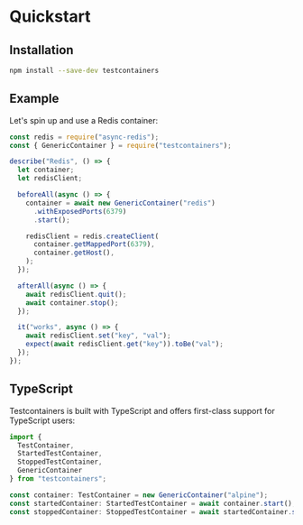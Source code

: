 # Quickstart

## Installation

```bash
npm install --save-dev testcontainers
```

## Example

Let's spin up and use a Redis container:

```javascript
const redis = require("async-redis");
const { GenericContainer } = require("testcontainers");

describe("Redis", () => {
  let container;
  let redisClient;

  beforeAll(async () => {
    container = await new GenericContainer("redis")
      .withExposedPorts(6379)
      .start();

    redisClient = redis.createClient(
      container.getMappedPort(6379),
      container.getHost(),
    );
  });

  afterAll(async () => {
    await redisClient.quit();
    await container.stop();
  });

  it("works", async () => {
    await redisClient.set("key", "val");
    expect(await redisClient.get("key")).toBe("val");
  });
});
```

## TypeScript

Testcontainers is built with TypeScript and offers first-class support for TypeScript users:

```typescript
import {
  TestContainer,
  StartedTestContainer,
  StoppedTestContainer,
  GenericContainer
} from "testcontainers";

const container: TestContainer = new GenericContainer("alpine");
const startedContainer: StartedTestContainer = await container.start();
const stoppedContainer: StoppedTestContainer = await startedContainer.stop();
```
